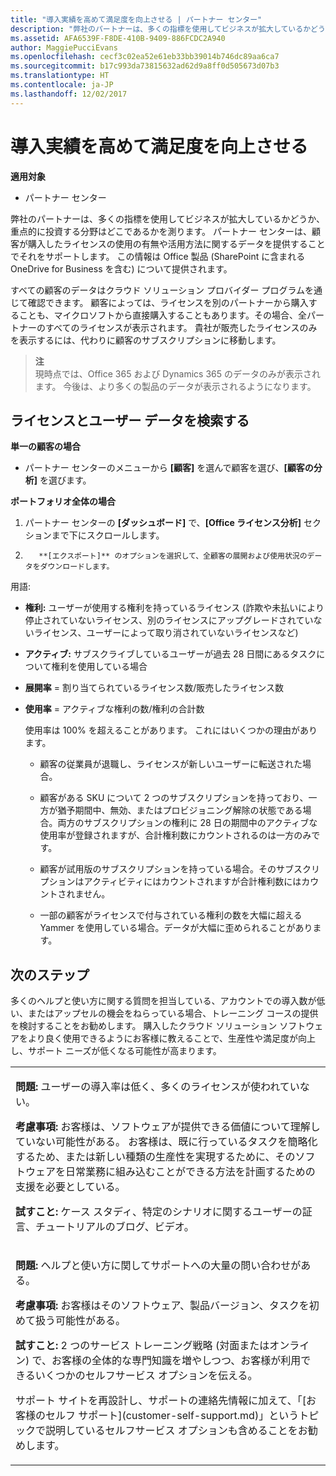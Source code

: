 ```yaml
---
title: "導入実績を高めて満足度を向上させる | パートナー センター"
description: "弊社のパートナーは、多くの指標を使用してビジネスが拡大しているかどうか、重点的に投資する分野はどこであるかを測ります。 パートナー センターは、顧客が購入したライセンスの使用の有無や活用方法に関するデータを提供することでそれをサポートします。"
ms.assetid: AFA6539F-F8DE-410B-9409-886FCDC2A940
author: MaggiePucciEvans
ms.openlocfilehash: cecf3c02ea52e61eb33bb39014b746dc89aa6ca7
ms.sourcegitcommit: b17c993da73815632ad62d9a8ff0d505673d07b3
ms.translationtype: HT
ms.contentlocale: ja-JP
ms.lasthandoff: 12/02/2017
---
```

# <a name="increase-adoption-and-satisfaction"></a>導入実績を高めて満足度を向上させる

**適用対象**

-  パートナー センター

弊社のパートナーは、多くの指標を使用してビジネスが拡大しているかどうか、重点的に投資する分野はどこであるかを測ります。 パートナー センターは、顧客が購入したライセンスの使用の有無や活用方法に関するデータを提供することでそれをサポートします。 この情報は Office 製品 (SharePoint に含まれる OneDrive for Business を含む) について提供されます。

すべての顧客のデータはクラウド ソリューション プロバイダー プログラムを通じて確認できます。 顧客によっては、ライセンスを別のパートナーから購入することも、マイクロソフトから直接購入することもあります。その場合、全パートナーのすべてのライセンスが表示されます。 貴社が販売したライセンスのみを表示するには、代わりに顧客のサブスクリプションに移動します。

>**注**<br> 現時点では、Office 365 および Dynamics 365 のデータのみが表示されます。 今後は、より多くの製品のデータが表示されるようになります。

## <a name="find-license-and-user-data"></a>ライセンスとユーザー データを検索する


**単一の顧客の場合**

-   パートナー センターのメニューから **[顧客]** を選んで顧客を選び、**[顧客の分析]** を選びます。

**ポートフォリオ全体の場合**

1.  パートナー センターの **[ダッシュボード]** で、**[Office ライセンス分析]** セクションまで下にスクロールします。
2.  
          **[エクスポート]** のオプションを選択して、全顧客の展開および使用状況のデータをダウンロードします。

用語:

-   **権利:** ユーザーが使用する権利を持っているライセンス (詐欺や未払いにより停止されていないライセンス、別のライセンスにアップグレードされていないライセンス、ユーザーによって取り消されていないライセンスなど)

-   **アクティブ:** サブスクライブしているユーザーが過去 28 日間にあるタスクについて権利を使用している場合

-   **展開率** = 割り当てられているライセンス数/販売したライセンス数

-   **使用率** = アクティブな権利の数/権利の合計数

    使用率は 100% を超えることがあります。 これにはいくつかの理由があります。

    -   顧客の従業員が退職し、ライセンスが新しいユーザーに転送された場合。

    -   顧客がある SKU について 2 つのサブスクリプションを持っており、一方が猶予期間中、無効、またはプロビジョニング解除の状態である場合。両方のサブスクリプションの権利に 28 日の期間中のアクティブな使用率が登録されますが、合計権利数にカウントされるのは一方のみです。

    -   顧客が試用版のサブスクリプションを持っている場合。そのサブスクリプションはアクティビティにはカウントされますが合計権利数にはカウントされません。

    -   一部の顧客がライセンスで付与されている権利の数を大幅に超える Yammer を使用している場合。データが大幅に歪められることがあります。

## <a name="next-steps"></a>次のステップ


多くのヘルプと使い方に関する質問を担当している、アカウントでの導入数が低い、またはアップセルの機会をねらっている場合、トレーニング コースの提供を検討することをお勧めします。 購入したクラウド ソリューション ソフトウェアをより良く使用できるようにお客様に教えることで、生産性や満足度が向上し、サポート ニーズが低くなる可能性が高まります。

<table>
<colgroup>
<col width="100%" />
</colgroup>
<tbody>
<tr class="odd">
<td><p><strong>問題:</strong> ユーザーの導入率は低く、多くのライセンスが使われていない。</p>
<p><strong>考慮事項:</strong> お客様は、ソフトウェアが提供できる価値について理解していない可能性がある。 お客様は、既に行っているタスクを簡略化するため、または新しい種類の生産性を実現するために、そのソフトウェアを日常業務に組み込むことができる方法を計画するための支援を必要としている。</p>
<p><strong>試すこと:</strong> ケース スタディ、特定のシナリオに関するユーザーの証言、チュートリアルのブログ、ビデオ。</p></td>
</tr>
<tr class="even">
<td><p><strong>問題:</strong> ヘルプと使い方に関してサポートへの大量の問い合わせがある。</p>
<p><strong>考慮事項:</strong> お客様はそのソフトウェア、製品バージョン、タスクを初めて扱う可能性がある。</p>
<p><strong>試すこと:</strong> 2 つのサービス トレーニング戦略 (対面またはオンライン) で、お客様の全体的な専門知識を増やしつつ、お客様が利用できるいくつかのセルフサービス オプションを伝える。</p>
<p>サポート サイトを再設計し、サポートの連絡先情報に加えて、「[お客様のセルフ サポート](customer-self-support.md)」というトピックで説明しているセルフサービス オプションも含めることをお勧めします。</p></td>
</tr>
</tbody>
</table>

 

 

 



